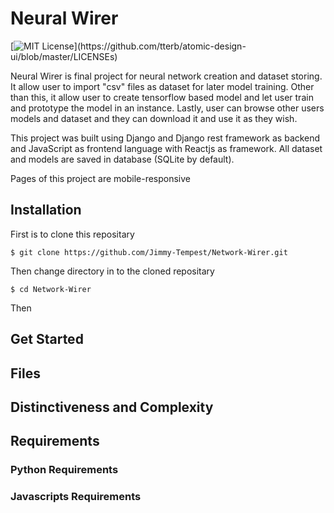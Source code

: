 # Neural Wirer
[![MIT License](https://img.shields.io/apm/l/atomic-design-ui.svg?)](https://github.com/tterb/atomic-design-ui/blob/master/LICENSEs)

Neural Wirer is final project for neural network creation and dataset storing. It allow user to import "csv" files as dataset for later model training.
Other than this, it allow user to create tensorflow based model and let user train and prototype the model in an instance. Lastly, user can browse other users
models and dataset and they can download it and use it as they wish.


This project was built using Django and Django rest framework as backend and JavaScript as frontend language with Reactjs as framework. All dataset and models are saved in database (SQLite by default).


Pages of this project are mobile-responsive


## Installation
First is to clone this repositary

`$ git clone https://github.com/Jimmy-Tempest/Network-Wirer.git`

Then change directory in to the cloned repositary

`$ cd Network-Wirer`

Then 
## Get Started

## Files

## Distinctiveness and Complexity

## Requirements
### Python Requirements
### Javascripts Requirements